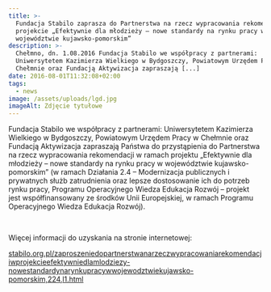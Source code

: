 ```yaml
---
title: >-
  Fundacja Stabilo zaprasza do Partnerstwa na rzecz wypracowania rekomendacji w
  projekcie „Efektywnie dla młodzieży – nowe standardy na rynku pracy w
  województwie kujawsko-pomorskim”
description: >-
  Chełmno, dn. 1.08.2016 Fundacja Stabilo we współpracy z partnerami:
  Uniwersytetem Kazimierza Wielkiego w Bydgoszczy, Powiatowym Urzędem Pracy w
  Chełmnie oraz Fundacją Aktywizacja zapraszają [...]
date: 2016-08-01T11:32:08+02:00
tags:
  - news
image: /assets/uploads/lgd.jpg
imageAlt: Zdjęcie tytułowe
---
```

Fundacja Stabilo we współpracy z partnerami: Uniwersytetem Kazimierza Wielkiego w Bydgoszczy, Powiatowym Urzędem Pracy w Chełmnie oraz Fundacją Aktywizacja zapraszają Państwa do przystąpienia do Partnerstwa na rzecz wypracowania rekomendacji w ramach projektu „Efektywnie dla młodzieży – nowe standardy na rynku pracy w województwie kujawsko-pomorskim” (w ramach Działania 2.4 – Modernizacja publicznych i prywatnych służb zatrudnienia oraz lepsze dostosowanie ich do potrzeb rynku pracy, Programu Operacyjnego Wiedza Edukacja Rozwój – projekt jest współfinansowany ze środków Unii Europejskiej, w ramach Programu Operacyjnego Wiedza Edukacja Rozwój).

<br>

Więcej informacji do uzyskania na stronie internetowej:

[stabilo.org.pl/zaproszeniedopartnerstwanarzeczwypracowaniarekomendacjiwprojekcieefektywniedlamlodziezy-nowestandardynarynkupracywwojewodztwiekujawsko-pomorskim,224,l1.html](stabilo.org.pl/zaproszeniedopartnerstwanarzeczwypracowaniarekomendacjiwprojekcieefektywniedlamlodziezy-nowestandardynarynkupracywwojewodztwiekujawsko-pomorskim,224,l1.html)
